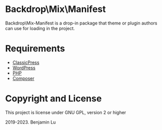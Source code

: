 # Backdrop\Mix\Manifest

Backdrop\Mix-Manifest is a drop-in package that theme or plugin authors can use for loading  in the project. 

# Requirements
* [ClassicPress](https://www.classicpress.net)
* [WordPress](https://wordpress.org)
* [PHP](https://www.php.net/releases/7_1_33.php)
* [Composer](https://getcomposer.org)

# Copyright and License
This project is license under GNU GPL, version 2 or higher

2019-2023. Benjamin Lu